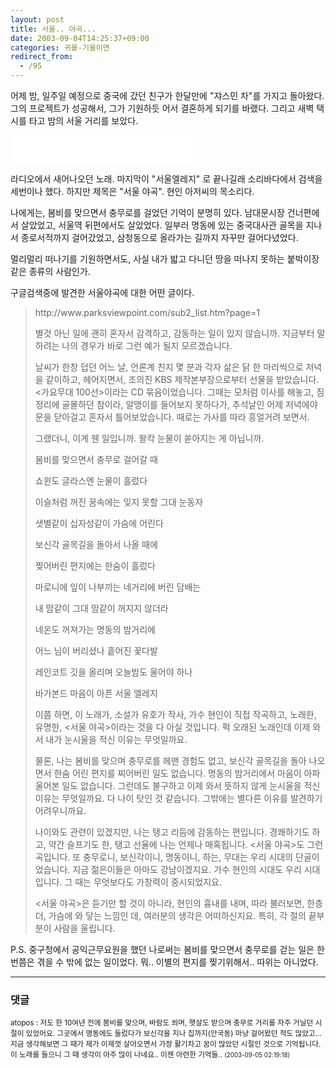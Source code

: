 ```yaml
---
layout: post
title: 서울.. 야곡...
date: 2003-09-04T14:25:37+09:00
categories: 귀를-기울이면
redirect_from:
  - /95
---
```


어제 밤, 일주일 예정으로 중국에 갔던 친구가 한달만에 "쟈스민 차"를 가지고 돌아왔다. 그의 프로젝트가 성공해서, 그가 기원하듯 어서 결혼하게 되기를 바랬다. 그리고 새벽 택시를 타고 밤의 서울 거리를 보았다.

<P><EMBED src=/mp3/KBS가요무대_100선7CD_CD5_05.현인_서울야곡.mp3 width=300 height=45 type=audio/mpeg autostart="false" enablecontextmenu="false"></P>

라디오에서 새어나오던 노래. 마지막이 "서울엘레지" 로 끝나길래 소리바다에서 검색을 세번이나 했다. 하지만 제목은 "서울 야곡". 현인 아저씨의 목소리다.

나에게는, 봄비를 맞으면서 충무로를 걸었던 기억이 분명히 있다. 남대문시장 건너편에서 살았었고, 서울역 뒤편에서도 살았었다. 일부러 명동에 있는 중국대사관 골목을 지나서 종로서적까지 걸어갔었고, 삼청동으로 올라가는 길까지 자꾸만 걸어다녔었다.

멀리멀리 떠나기를 기원하면서도, 사실 내가 밟고 다니던 땅을 떠나지 못하는 붙박이장 같은 종류의 사람인가.

구글검색중에 발견한 서울야곡에 대한 어떤 글이다.

<BLOCKQUOTE>http://www.parksviewpoint.com/sub2_list.htm?page=1

별것 아닌 일에 괜히 혼자서 감격하고, 감동하는 일이 있지 않습니까. 지금부터 말하려는 나의 경우가 바로 그런 예가 될지 모르겠습니다.

날씨가 한창 덥던 어느 날, 언론계 친지 몇 분과 각자 삶은 닭 한 마리씩으로 저녁을 같이하고, 헤어지면서, 조의진 KBS 제작본부장으로부터 선물을 받았습니다. &lt;가요무대 100선&gt;이라는 CD 묶음이었습니다. 그때는 모처럼 이사를 해놓고, 짐 정리에 골몰하던 참이라, 알맹이를 들어보지 못하다가, 추석날인 어제 저녁에야 문을 닫아걸고 혼자서 틀어보았습니다. 때로는 가사를 따라 흥얼거려 보면서.

그랬더니, 이게 웬 일입니까. 왈칵 눈물이 쏟아지는 게 아닙니까.

봄비를 맞으면서 충무로 걸어갈 때

쇼윈도 글라스엔 눈물이 흘렀다

이슬처럼 꺼진 꿈속에는 잊지 못할 그대 눈동자

샛별같이 십자성같이 가슴에 어린다

보신각 골목길을 돌아서 나올 때에

찢어버린 편지에는 한숨이 흘렀다

마로니에 잎이 나부끼는 네거리에 버린 담배는

내 맘같이 그대 맘같이 꺼지지 않더라

네온도 꺼져가는 명동의 밤거리에

어느 님이 버리셨나 흩어진 꽃다발

레인코트 깃을 올리며 오늘밤도 울어야 하나

바가본드 마음이 아픈 서울 엘레지

이쯤 하면, 이 노래가, 소설가 유호가 작사, 가수 현인이 직접 작곡하고, 노래한, 유명한, &lt;서울 야곡&gt;이라는 것을 다 아실 것입니다. 퍽 오래된 노래인데 이제 와서 내가 눈시울을 적신 이유는 무엇일까요.

물론, 나는 봄비를 맞으며 충무로를 헤맨 경험도 없고, 보신각 골목길을 돌아 나오면서 한숨 어린 편지를 찌어버린 일도 없습니다. 명동의 밤거리에서 마음이 아파 울어본 일도 없습니다. 그런데도 불구하고 이제 와서 뜻하지 않게 눈시울을 적신 이유는 무엇일까요. 다 나이 탓인 것 같습니다. 그밖에는 별다른 이유를 발견하기 어려우니까요.

나이와도 관련이 있겠지만, 나는 탱고 리듬에 감동하는 편입니다. 경쾌하기도 하고, 약간 슬프기도 한, 탱고 선율에 나는 언제나 매혹됩니다. &lt;서울 야곡&gt;도 그런 곡입니다. 또 충무로니, 보신각이니, 명동이니, 하는, 무대는 우리 시대의 단골이었습니다. 지금 젊은이들은 아마도 강남이겠지요. 가수 현인의 시대도 우리 시대입니다. 그 때는 무엇보다도 가창력이 중시되었지요.

&lt;서울 야곡&gt;은 듣기만 할 것이 아니라, 현인의 흉내를 내며, 따라 불러보면, 한층 더, 가슴에 와 닿는 느낌인 데, 여러분의 생각은 어떠하신지요. 특히, 각 절의 끝부분이 사람을 울립니다. </BLOCKQUOTE>

P.S. 중구청에서 공익근무요원을 했던 나로써는 봄비를 맞으면서 충무로를 걷는 일은 한번쯤은 겪을 수 밖에 없는 일이었다. 뭐.. 이별의 편지를 찢기위해서.. 따위는 아니었다.

* * *

### 댓글



<!--- cmt:204 --->
<!--- mail: --->
<!--- parent:0 --->

<small>atopos : 저도 한 10여년 전에 봄비를 맞으며, 바람도 쐬며, 햇살도 받으며  충무로 거리를 자주 거닐던 시절이 있었어요.  그곳에서 명동에도 들렀다가 보신각을 지나  집까지(안국동) 마냥 걸어왔던 적도 많았고... 지금 생각해보면 그 때가 제가 이제껏 살아오면서  가장 활기차고 꿈이 많았던 시절인 것으로 기억됩니다. 이 노래를 들으니 그 때 생각이 아주 많이 나네요.. 이젠 아련한 기억들.. <small>(2003-09-05 02:19:18)</small></small>

